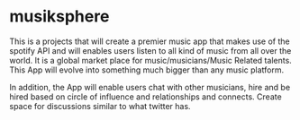 # musiksphere
This is a projects that will create a premier music app that makes use of the spotify API and will enables users listen to all kind of music from all over the world. It is a global market place for music/musicians/Music Related talents. This App will evolve into something much bigger than any music platform. 

In addition, the App will enable users chat with other musicians, hire and be hired based on circle of influence and relationships and connects. Create space for discussions similar to what twitter has. 
